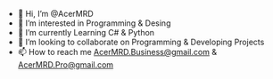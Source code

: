 - 👋 Hi, I’m @AcerMRD
- 👀 I’m interested in Programming & Desing
- 🌱 I’m currently Learning C# & Python
- 💞️ I’m looking to collaborate on Programming & Developing Projects 
- 📫 How to reach me AcerMRD.Business@gmail.com & AcerMRD.Pro@gmail.com

<!---
AcerMRD/AcerMRD is a ✨ special ✨ repository because its `README.md` (this file) appears on your GitHub profile.
You can click the Preview link to take a look at your changes.
--->
